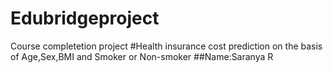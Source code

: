 # Edubridgeproject
Course completetion project
#Health insurance cost prediction on the basis of Age,Sex,BMI and Smoker or Non-smoker
##Name:Saranya R
